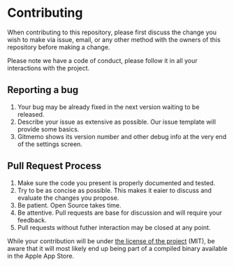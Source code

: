 # Contributing

When contributing to this repository, please first discuss the change you wish to make via issue,
email, or any other method with the owners of this repository before making a change. 

Please note we have a code of conduct, please follow it in all your interactions with the project.

## Reporting a bug

1. Your bug may be already fixed in the next version waiting to be released.
2. Describe your issue as extensive as possible. Our issue template will provide some basics. 
3. Gitmemo shows its version number and other debug info at the very end of the settings screen.

## Pull Request Process

1. Make sure the code you present is properly documented and tested.
2. Try to be as concise as possible. This makes it eaier to discuss and evaluate the changes you propose. 
3. Be patient. Open Source takes time. 
4. Be attentive. Pull requests are base for discussion and will require your feedback. 
5. Pull requests without futher interaction may be closed at any point.

While your contribution will be under [the license of the project](./LICENSE) (MIT), be aware that it will most likely end up being part of a compiled binary available in the Apple App Store.
